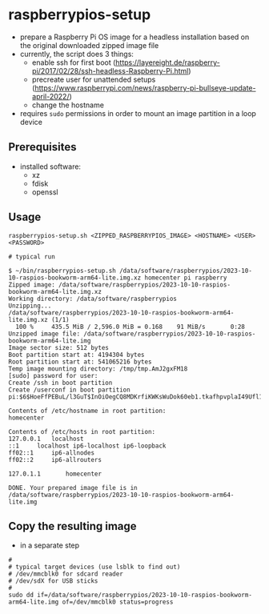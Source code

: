 # raspberrypios-setup

* prepare a Raspberry Pi OS image for a headless installation based on the original downloaded zipped image file 
* currently, the script does 3 things:
  * enable ssh for first boot (https://layereight.de/raspberry-pi/2017/02/28/ssh-headless-Raspberry-Pi.html)
  * precreate user for unattended setups (https://www.raspberrypi.com/news/raspberry-pi-bullseye-update-april-2022/)
  * change the hostname
* requires `sudo` permissions in order to mount an image partition in a loop device 

## Prerequisites

* installed software:
  * xz
  * fdisk
  * openssl

## Usage

```shell
raspberrypios-setup.sh <ZIPPED_RASPBERRYPIOS_IMAGE> <HOSTNAME> <USER> <PASSWORD>
```
```shell
# typical run

$ ~/bin/raspberrypios-setup.sh /data/software/raspberrypios/2023-10-10-raspios-bookworm-arm64-lite.img.xz homecenter pi raspberry
Zipped image: /data/software/raspberrypios/2023-10-10-raspios-bookworm-arm64-lite.img.xz
Working directory: /data/software/raspberrypios
Unzipping...
/data/software/raspberrypios/2023-10-10-raspios-bookworm-arm64-lite.img.xz (1/1)
  100 %     435.5 MiB / 2,596.0 MiB = 0.168    91 MiB/s       0:28
Unzipped image file: /data/software/raspberrypios/2023-10-10-raspios-bookworm-arm64-lite.img
Image sector size: 512 bytes
Boot partition start at: 4194304 bytes
Root partition start at: 541065216 bytes
Temp image mounting directory: /tmp/tmp.AmJ2gxFM18
[sudo] password for user: 
Create /ssh in boot partition
Create /userconf in boot partition
pi:$6$HoeFfPEBuL/l3GuT$InOiOegCQ8MDKrfiKWKsWuDok60eb1.tkafhpvplaI49Ufl1oM1/VlsPKRCFPENQAzCSEXVc.QRrJbaqUZCZE.

Contents of /etc/hostname in root partition:
homecenter

Contents of /etc/hosts in root partition:
127.0.0.1	localhost
::1		localhost ip6-localhost ip6-loopback
ff02::1		ip6-allnodes
ff02::2		ip6-allrouters

127.0.1.1		homecenter

DONE. Your prepared image file is in /data/software/raspberrypios/2023-10-10-raspios-bookworm-arm64-lite.img
```

## Copy the resulting image

* in a separate step
```shell
#
# typical target devices (use lsblk to find out)
# /dev/mmcblk0 for sdcard reader
# /dev/sdX for USB sticks
#
sudo dd if=/data/software/raspberrypios/2023-10-10-raspios-bookworm-arm64-lite.img of=/dev/mmcblk0 status=progress
```
